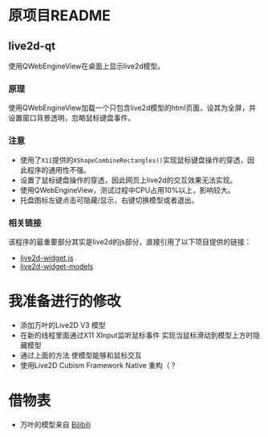 # 原项目README
## live2d-qt
使用QWebEngineView在桌面上显示live2d模型。

### 原理
使用QWebEngineView加载一个只包含live2d模型的html页面，设其为全屏，并设置窗口背景透明，忽略鼠标键盘事件。

### 注意
* 使用了`X11`提供的`XShapeCombineRectangles()`实现鼠标键盘操作的穿透，因此程序的通用性不强。
* 设置了鼠标键盘操作的穿透，因此网页上live2d的交互效果无法实现。
* 使用QWebEngineView，测试过程中CPU占用10%以上，影响较大。
* 托盘图标左键点击可隐藏/显示，右键切换模型或者退出。

### 相关链接
该程序的最重要部分其实是live2d的js部分，直接引用了以下项目提供的链接：
* [live2d-widget.js](https://github.com/xiazeyu/live2d-widget.js)
* [live2d-widget-models](https://github.com/xiazeyu/live2d-widget-models)

# 我准备进行的修改
* 添加万叶的Live2D V3 模型
* 在新的线程里面通过X11 XInput监听鼠标事件 实现当鼠标滑动到模型上方时隐藏模型
* 通过上面的方法 使模型能够和鼠标交互
* 使用Live2D Cubism Framework Native 重构（？

# 借物表
* 万叶的模型来自 [Bilibili](https://www.bilibili.com/video/BV1xq4y1k7QR)

